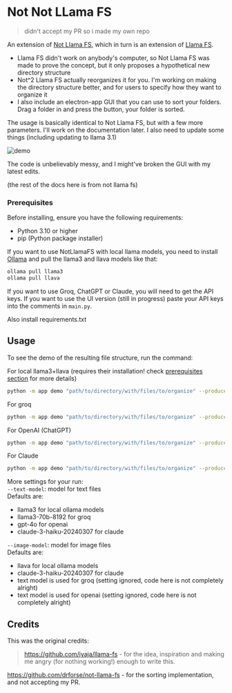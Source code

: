 # Not Not LLama FS
> didn't accept my PR so i made my own repo

An extension of [Not Llama FS](https://github.com/drforse/not-llama-fs), which in turn is an extension of [Llama FS](https://github.com/iyaja/llama-fs).
* Llama FS didn't work on anybody's computer, so Not Llama FS was made to prove the concept, but it only proposes a hypothetical new directory structure
* Not^2 Llama FS actually reorganizes it for you. I'm working on making the directory structure better, and for users to specify how they want to organize it
* I also include an electron-app GUI that you can use to sort your folders. Drag a folder in and press the button, your folder is sorted. 

The usage is basically identical to Not Llama FS, but with a few more parameters. I'll work on the documentation later. I also need to update some things (including updating to llama 3.1)

![demo](src/demo.gif)

The code is unbelievably messy, and I might've broken the GUI with my latest edits. 

(the rest of the docs here is from not llama fs)

### Prerequisites

Before installing, ensure you have the following requirements:  
- Python 3.10 or higher  
- pip (Python package installer)  

If you want to use NotLlamaFS with local llama models, you need to install [Ollama](https://ollama.com/) and pull the llama3 and llava models like that:  
```bash
ollama pull llama3 
ollama pull llava
```

If you want to use Groq, ChatGPT or Claude, you will need to get the API keys. If you want to use the UI version (still in progress) paste your API keys into the comments in ``main.py``. 

Also install requirements.txt

## Usage

To see the demo of the resulting file structure, run the command:

For local llama3+llava (requires their installation! check [prerequisites section](#prerequisites) for more details)    
   ```bash
   python -m app demo "path/to/directory/with/files/to/organize" --producer ollama 
   ```

For groq  
```bash
python -m app demo "path/to/directory/with/files/to/organize" --producer groq --apikey "your-groq-api-key" 
```  

For OpenAI (ChatGPT)  
```bash 
python -m app demo "path/to/directory/with/files/to/organize" --producer openai --apikey "your-openai-api-key"
```  

For Claude
```bash
python -m app demo "path/to/directory/with/files/to/organize" --producer claude --apikey "your-claude-api-key" 
```  

More settings for your run:  
`--text-model`: model for text files    
Defaults are:  
- llama3 for local ollama models  
- llama3-70b-8192 for groq  
- gpt-4o for openai  
- claude-3-haiku-20240307 for claude  

`--image-model`: model for image files  
Defaults are:  
- llava for local ollama models  
- claude-3-haiku-20240307 for claude  
- text model is used for groq (setting ignored, code here is not completely alright)  
- text model is used for openai (setting ignored, code here is not completely alright)  

## Credits
This was the original credits:
> https://github.com/iyaja/llama-fs - for the idea, inspiration and making me angry (for nothing working!) enough to write this.

https://github.com/drforse/not-llama-fs - for the sorting implementation, and not accepting my PR.
